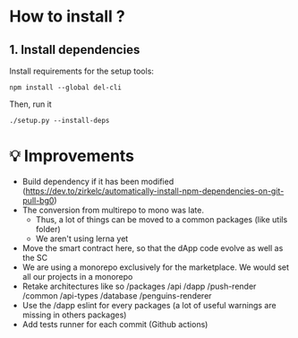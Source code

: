 # How to install ?

## 1. Install dependencies

Install requirements for the setup tools:
```
npm install --global del-cli
```

Then, run it
```
./setup.py --install-deps
```


# 💡 Improvements

- Build dependency if it has been modified (https://dev.to/zirkelc/automatically-install-npm-dependencies-on-git-pull-bg0)
- The conversion from multirepo to mono was late. 
    - Thus, a lot of things can be moved to a common packages (like utils folder)
    - We aren't using lerna yet
- Move the smart contract here, so that the dApp code evolve as well as the SC
- We are using a monorepo exclusively for the marketplace. We would set all our projects in a monorepo
- Retake architectures like so
    /packages
        /api
        /dapp
        /push-render
        /common
            /api-types
            /database
            /penguins-renderer        
- Use the /dapp  eslint for every packages (a lot of useful warnings are missing in others packages)
- Add tests runner for each commit (Github actions)